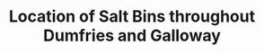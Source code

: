 ---
schema: default
title: Location of Salt Bins throughout Dumfries and Galloway
organization: Dumfries and Galloway Council
notes: >-
    
resources:
  - name: Location of Salt Bins throughout Dumfries and Galloway JSON
  - url: >-
      https://data.usmart.io/org/9762f781-5c04-4759-a70b-afc585af1d12/resource?resourceGUID=49bbcb0f-9c56-4308-a970-3e27da4d4489
  - format: JSON

  - name: Location of Salt Bins throughout Dumfries and Galloway XML
  - url: >-
      https://data.usmart.io/org/9762f781-5c04-4759-a70b-afc585af1d12/resource?resourceGUID=0ab0deb1-b686-47b6-b18c-1a40280ae76d
  - format: XML

  - name: Location of Salt Bins throughout Dumfries and Galloway CSV
  - url: >-
      https://data.usmart.io/org/9762f781-5c04-4759-a70b-afc585af1d12/resource?resourceGUID=54428067-660c-4e13-af89-b65cdfbd9ee6
  - format: CSV
license: OGL3
category:

  - Infrastructure

  - Transportmaintainer: Dumfries and Galloway Council
maintainer_email: someone@example.com
---
